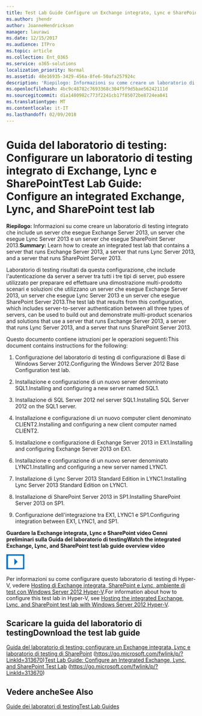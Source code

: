 ```yaml
---
title: Test Lab Guide Configure un Exchange integrato, Lync e SharePoint laboratorio di testing
ms.author: jhendr
author: JoanneHendrickson
manager: laurawi
ms.date: 12/15/2017
ms.audience: ITPro
ms.topic: article
ms.collection: Ent_O365
ms.service: o365-solutions
localization_priority: Normal
ms.assetid: 48e16935-3429-456a-8fe6-50afa257924c
description: 'Riepilogo: Informazioni su come creare un laboratorio di testing integrato che include un server che esegue Exchange Server 2013, un server che esegue Lync Server 2013 e un server che esegue SharePoint Server 2013.'
ms.openlocfilehash: 4bc9c48782c7693368c304f5f9d5bae56242111d
ms.sourcegitcommit: d1a1480982c773f2241cb17f85072be8724ea841
ms.translationtype: MT
ms.contentlocale: it-IT
ms.lasthandoff: 02/09/2018
---
```

# <a name="test-lab-guide-configure-an-integrated-exchange-lync-and-sharepoint-test-lab"></a><span data-ttu-id="fdbaf-103">Guida del laboratorio di testing: Configurare un laboratorio di testing integrato di Exchange, Lync e SharePoint</span><span class="sxs-lookup"><span data-stu-id="fdbaf-103">Test Lab Guide: Configure an integrated Exchange, Lync, and SharePoint test lab</span></span>

 <span data-ttu-id="fdbaf-104">**Riepilogo:** Informazioni su come creare un laboratorio di testing integrato che include un server che esegue Exchange Server 2013, un server che esegue Lync Server 2013 e un server che esegue SharePoint Server 2013.</span><span class="sxs-lookup"><span data-stu-id="fdbaf-104">**Summary:** Learn how to create an integrated test lab that contains a server that runs Exchange Server 2013, a server that runs Lync Server 2013, and a server that runs SharePoint Server 2013.</span></span>
  
<span data-ttu-id="fdbaf-105">Laboratorio di testing risultati da questa configurazione, che include l'autenticazione da server a server tra tutti i tre tipi di server, può essere utilizzato per preparare ed effettuare una dimostrazione multi-prodotto scenari e soluzioni che utilizzano un server che esegue Exchange Server 2013, un server che esegue Lync Server 2013 e un server che esegue SharePoint Server 2013.</span><span class="sxs-lookup"><span data-stu-id="fdbaf-105">The test lab that results from this configuration, which includes server-to-server authentication between all three types of servers, can be used to build out and demonstrate multi-product scenarios and solutions that use a server that runs Exchange Server 2013, a server that runs Lync Server 2013, and a server that runs SharePoint Server 2013.</span></span>
  
<span data-ttu-id="fdbaf-106">Questo documento contiene istruzioni per le operazioni seguenti:</span><span class="sxs-lookup"><span data-stu-id="fdbaf-106">This document contains instructions for the following:</span></span>
  
1. <span data-ttu-id="fdbaf-107">Configurazione del laboratorio di testing di configurazione di Base di Windows Server 2012.</span><span class="sxs-lookup"><span data-stu-id="fdbaf-107">Configuring the Windows Server 2012 Base Configuration test lab.</span></span>
    
2. <span data-ttu-id="fdbaf-108">Installazione e configurazione di un nuovo server denominato SQL1.</span><span class="sxs-lookup"><span data-stu-id="fdbaf-108">Installing and configuring a new server named SQL1.</span></span>
    
3. <span data-ttu-id="fdbaf-109">Installazione di SQL Server 2012 nel server SQL1.</span><span class="sxs-lookup"><span data-stu-id="fdbaf-109">Installing SQL Server 2012 on the SQL1 server.</span></span>
    
4. <span data-ttu-id="fdbaf-110">Installazione e configurazione di un nuovo computer client denominato CLIENT2.</span><span class="sxs-lookup"><span data-stu-id="fdbaf-110">Installing and configuring a new client computer named CLIENT2.</span></span>
    
5. <span data-ttu-id="fdbaf-111">Installazione e configurazione di Exchange Server 2013 in EX1.</span><span class="sxs-lookup"><span data-stu-id="fdbaf-111">Installing and configuring Exchange Server 2013 on EX1.</span></span>
    
6. <span data-ttu-id="fdbaf-112">Installazione e configurazione di un nuovo server denominato LYNC1.</span><span class="sxs-lookup"><span data-stu-id="fdbaf-112">Installing and configuring a new server named LYNC1.</span></span>
    
7. <span data-ttu-id="fdbaf-113">Installazione di Lync Server 2013 Standard Edition in LYNC1.</span><span class="sxs-lookup"><span data-stu-id="fdbaf-113">Installing Lync Server 2013 Standard Edition on LYNC1.</span></span>
    
8. <span data-ttu-id="fdbaf-114">Installazione di SharePoint Server 2013 in SP1.</span><span class="sxs-lookup"><span data-stu-id="fdbaf-114">Installing SharePoint Server 2013 on SP1.</span></span>
    
9. <span data-ttu-id="fdbaf-115">Configurazione dell'integrazione tra EX1, LYNC1 e SP1.</span><span class="sxs-lookup"><span data-stu-id="fdbaf-115">Configuring integration between EX1, LYNC1, and SP1.</span></span>
    
<span data-ttu-id="fdbaf-116">**Guardare la Exchange integrata, Lync e SharePoint video Cenni preliminari sulla Guida del laboratorio di testing**</span><span class="sxs-lookup"><span data-stu-id="fdbaf-116">**Watch the integrated Exchange, Lync, and SharePoint test lab guide overview video**</span></span>

![Icona video (pulsante riproduzione)](images/mod_icon_video_M.png)
  
<span data-ttu-id="fdbaf-118">Per informazioni su come configurare questo laboratorio di testing di Hyper-V, vedere [Hosting di Exchange integrata, SharePoint e Lync, ambiente di test con Windows Server 2012 Hyper-V](https://social.technet.microsoft.com/wiki/contents/articles/18483.hosting-the-integrated-exchange-lync-and-sharepoint-test-lab-with-windows-server-2012-hyper-v.aspx).</span><span class="sxs-lookup"><span data-stu-id="fdbaf-118">For information about how to configure this test lab in Hyper-V, see [Hosting the integrated Exchange, Lync, and SharePoint test lab with Windows Server 2012 Hyper-V](https://social.technet.microsoft.com/wiki/contents/articles/18483.hosting-the-integrated-exchange-lync-and-sharepoint-test-lab-with-windows-server-2012-hyper-v.aspx).</span></span>
  
## <a name="download-the-test-lab-guide"></a><span data-ttu-id="fdbaf-119">Scaricare la guida del laboratorio di testing</span><span class="sxs-lookup"><span data-stu-id="fdbaf-119">Download the test lab guide</span></span>

<span data-ttu-id="fdbaf-120">[Guida del laboratorio di testing: configurare un Exchange integrata, Lync e laboratorio di testing di SharePoint](https://go.microsoft.com/fwlink/p/?LinkId=313670) (https://go.microsoft.com/fwlink/p/?LinkId=313670)</span><span class="sxs-lookup"><span data-stu-id="fdbaf-120">[Test Lab Guide: Configure an Integrated Exchange, Lync, and SharePoint Test Lab](https://go.microsoft.com/fwlink/p/?LinkId=313670) (https://go.microsoft.com/fwlink/p/?LinkId=313670)</span></span>
  
## <a name="see-also"></a><span data-ttu-id="fdbaf-121">Vedere anche</span><span class="sxs-lookup"><span data-stu-id="fdbaf-121">See Also</span></span>

[<span data-ttu-id="fdbaf-122">Guide dei laboratori di testing</span><span class="sxs-lookup"><span data-stu-id="fdbaf-122">Test Lab Guides</span></span>](https://go.microsoft.com/fwlink/p/?LinkId=202817)




